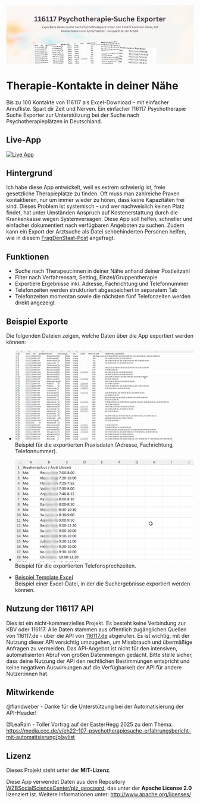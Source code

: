 ![Header Image](images/header.jpg)  

# Therapie-Kontakte in deiner Nähe

Bis zu 100 Kontakte von 116117 als Excel-Download – mit einfacher Anrufliste. Spart dir Zeit und Nerven.
Ein einfacher 116117 Psychotherapie Suche Exporter zur Unterstützung bei der Suche nach Psychotherapieplätzen in Deutschland.

## Live-App

<p align="left">
  <a href="https://116117-psychotherapie-suche-exporter.streamlit.app/" target="_blank">
    <img src="https://img.shields.io/badge/%20Zur%20Live--App-Starten-blue?style=for-the-badge&logo=streamlit" 
         alt="Live App" 
         height="50">
  </a>
</p>



## Hintergrund

Ich habe diese App entwickelt, weil es extrem schwierig ist, freie gesetzliche Therapieplätze zu finden. Oft muss man zahlreiche Praxen kontaktieren, nur um immer wieder zu hören, dass keine Kapazitäten frei sind. Dieses Problem ist systemisch – und wer nachweislich keinen Platz findet, hat unter Umständen Anspruch auf Kostenerstattung durch die Krankenkasse wegen Systemversagen. Diese App soll helfen, schneller und einfacher dokumentiert nach verfügbaren Angeboten zu suchen. Zudem kann ein Export der Arztsuche als Datei sehbehinderten Personen helfen, wie in diesem [FragDenStaat-Post](https://fragdenstaat.de/a/299392) angefragt.


## Funktionen

- Suche nach Therapeut:innen in deiner Nähe anhand deiner Postleitzahl  
- Filter nach Verfahrensart, Setting, Einzel/Gruppentherapie
- Exportiere Ergebnisse inkl. Adresse, Fachrichtung und Telefonnummer  
- Telefonzeiten werden strukturiert abgespeichert in separatem Tab
- Telefonzeiten momentan sowie die nächsten fünf Telefonzeiten werden direkt angezeigt


## Beispiel Exporte

Die folgenden Dateien zeigen, welche Daten über die App exportiert werden können:

- ![Beispiel Export Praxisdaten](images/beispiel_export_praxisdaten.png)  
  Beispiel für die exportierten Praxisdaten (Adresse, Fachrichtung, Telefonnummer).

- ![Beispiel Export Telefonsprechzeiten](images/beispiel_export_telefonsprechzeiten.png)  
  Beispiel für die exportierten Telefonsprechzeiten.

- [Beispiel Template Excel](images/Beispiel%20Template.xlsx)  
  Beispiel einer Excel-Datei, in der die Suchergebnisse exportiert werden können.


## Nutzung der 116117 API

Dies ist ein nicht-kommerzielles Projekt. Es besteht keine Verbindung zur KBV oder 116117. Alle Daten stammen aus öffentlich zugänglichen Quellen von 116117.de - über die API von [116117.de](https://arztsuche.116117.de/) abgerufen. Es ist wichtig, mit der Nutzung dieser API vorsichtig umzugehen, um Missbrauch und übermäßige Anfragen zu vermeiden. Das API-Angebot ist nicht für den intensiven, automatisierten Abruf von großen Datenmengen gedacht. Bitte stelle sicher, dass deine Nutzung der API den rechtlichen Bestimmungen entspricht und keine negativen Auswirkungen auf die Verfügbarkeit der API für andere Nutzer:innen hat.


## Mitwirkende
@flandweber - Danke für die Unterstützung bei der Automatisierung der API-Header!

@LeaRain - Toller Vortrag auf der EasterHegg 2025 zu dem Thema: https://media.ccc.de/v/eh22-107-psychotherapiesuche-erfahrungsbericht-mit-automatisierung/playlist


## Lizenz

Dieses Projekt steht unter der **MIT-Lizenz**.

Diese App verwendet Daten aus dem Repository [WZBSocialScienceCenter/plz_geocoord](https://github.com/WZBSocialScienceCenter/plz_geocoord), das unter der **Apache License 2.0** lizenziert ist. Weitere Informationen unter: http://www.apache.org/licenses/

